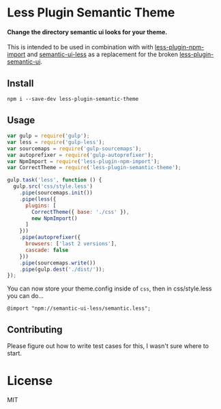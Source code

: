 # Less Plugin Semantic Theme
#### Change the directory semantic ui looks for your theme.
This is intended to be used in combination with with [less-plugin-npm-import](https://www.npmjs.com/package/less-plugin-npm-import) and [semantic-ui-less](https://www.npmjs.com/package/semantic-ui-less) as a replacement for the broken [less-plugin-semantic-ui](https://www.npmjs.com/package/less-plugin-semantic-ui).

## Install

`npm i --save-dev less-plugin-semantic-theme`

## Usage

```js
var gulp = require('gulp');
var less = require('gulp-less');
var sourcemaps = require('gulp-sourcemaps');
var autoprefixer = require('gulp-autoprefixer');
var NpmImport = require('less-plugin-npm-import');
var CorrectTheme = require('less-plugin-semantic-theme');

gulp.task('less', function () {
  gulp.src('css/style.less')
    .pipe(sourcemaps.init())
    .pipe(less({
      plugins: [
        CorrectTheme({ base: './css' }),
        new NpmImport()
      ]
    }))
    .pipe(autoprefixer({
      browsers: ['last 2 versions'],
      cascade: false
    }))
    .pipe(sourcemaps.write())
    .pipe(gulp.dest('./dist/'));
});
```

You can now store your theme.config inside of `css`, then in css/style.less you can do...

```less
@import "npm://semantic-ui-less/semantic.less";
```

## Contributing
Please figure out how to write test cases for this, I wasn't sure where to start.

# License
MIT